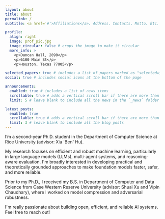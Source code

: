 ```yaml
---
layout: about
title: about
permalink: /
subtitle: <a href='#'>Affiliations</a>. Address. Contacts. Motto. Etc.

profile:
  align: right
  image: prof_pic.jpg
  image_circular: false # crops the image to make it circular
  more_info: >
    <p>Duncan Hall, 2090</p>
    <p>6100 Main St</p>
    <p>Houston, Texas 77005</p>

selected_papers: true # includes a list of papers marked as "selected={true}"
social: true # includes social icons at the bottom of the page

announcements:
  enabled: true # includes a list of news items
  scrollable: true # adds a vertical scroll bar if there are more than 3 news items
  limit: 5 # leave blank to include all the news in the `_news` folder

latest_posts:
  enabled: true
  scrollable: true # adds a vertical scroll bar if there are more than 3 new posts items
  limit: 3 # leave blank to include all the blog posts
---
```


<!-- Write your biography here. Tell the world about yourself. Link to your favorite [subreddit](http://reddit.com). You can put a picture in, too. The code is already in, just name your picture `prof_pic.jpg` and put it in the `img/` folder.

Put your address / P.O. box / other info right below your picture. You can also disable any of these elements by editing `profile` property of the YAML header of your `_pages/about.md`. Edit `_bibliography/papers.bib` and Jekyll will render your [publications page](/al-folio/publications/) automatically.

Link to your social media connections, too. This theme is set up to use [Font Awesome icons](https://fontawesome.com/) and [Academicons](https://jpswalsh.github.io/academicons/), like the ones below. Add your Facebook, Twitter, LinkedIn, Google Scholar, or just disable all of them. -->

I’m a second-year Ph.D. student in the Department of Computer Science at Rice University (advisor: Xia 'Ben' Hu). 

My research focuses on efficient and robust machine learning, particularly in large language models (LLMs), multi-agent systems, and reasoning-aware evaluation. I'm broadly interested in developing practical and theoretically grounded approaches to make foundation models faster, safer, and more reliable.

Prior to my Ph.D., I received my B.S. in Department of Computer and Data Science from Case Western Reserve University (advisor: Shuai Xu and Vipin Chaudhary), where I worked on model compression and adversarial robustness.

I'm really passionate about building open, efficient, and reliable AI systems. Feel free to reach out!